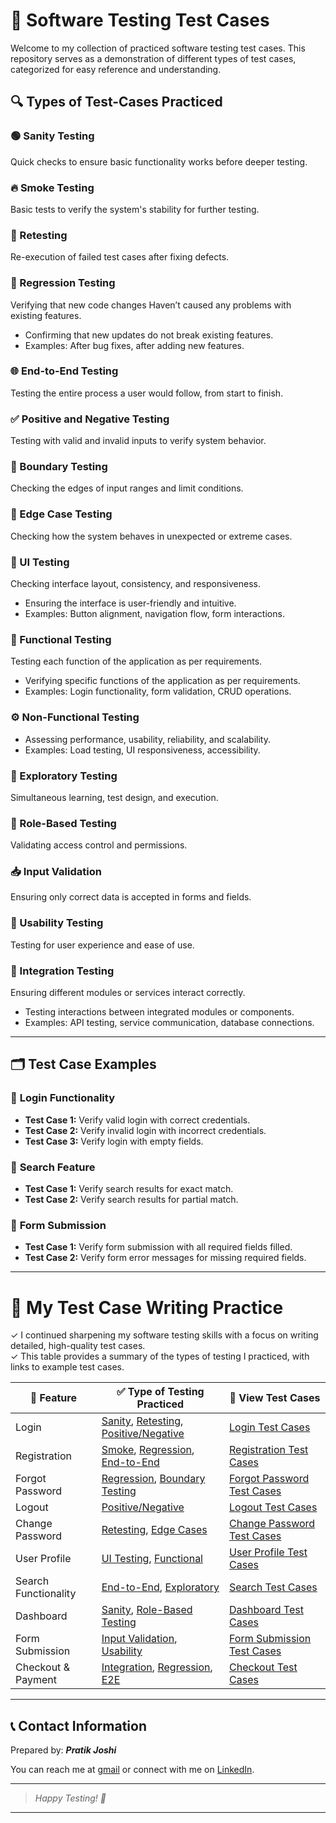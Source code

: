 # 📝 Software Testing Test Cases

Welcome to my collection of practiced software testing test cases. This repository serves as a demonstration of different types of test cases, categorized for easy reference and understanding.

## 🔍 Types of Test-Cases Practiced

### 🟢 Sanity Testing
Quick checks to ensure basic functionality works before deeper testing.

### 🔥 Smoke Testing
Basic tests to verify the system's stability for further testing.

### 🔁 Retesting
Re-execution of failed test cases after fixing defects.

### 🔄 Regression Testing
Verifying that new code changes Haven’t caused any problems with existing features.
* Confirming that new updates do not break existing features.
* Examples: After bug fixes, after adding new features.

### 🌐 End-to-End Testing
Testing the entire process a user would follow, from start to finish.

### ✅ Positive and Negative Testing
Testing with valid and invalid inputs to verify system behavior.

### 📐 Boundary Testing
Checking the edges of input ranges and limit conditions.

### 🎯 Edge Case Testing
Checking how the system behaves in unexpected or extreme cases.

### 🎨 UI Testing
Checking interface layout, consistency, and responsiveness.
* Ensuring the interface is user-friendly and intuitive.
* Examples: Button alignment, navigation flow, form interactions.


### 🧩 Functional Testing
Testing each function of the application as per requirements.
* Verifying specific functions of the application as per requirements.
* Examples: Login functionality, form validation, CRUD operations.

### ⚙️ Non-Functional Testing
  * Assessing performance, usability, reliability, and scalability.
  * Examples: Load testing, UI responsiveness, accessibility.

### 🧪 Exploratory Testing
Simultaneous learning, test design, and execution.

### 👥 Role-Based Testing
Validating access control and permissions.

### 📥 Input Validation
Ensuring only correct data is accepted in forms and fields.

### 🧠 Usability Testing
Testing for user experience and ease of use.

### 🔗 Integration Testing
Ensuring different modules or services interact correctly.
* Testing interactions between integrated modules or components.
* Examples: API testing, service communication, database connections.

---

## 🗂 **Test Case Examples**

### 📌 **Login Functionality**

* **Test Case 1:** Verify valid login with correct credentials.
* **Test Case 2:** Verify invalid login with incorrect credentials.
* **Test Case 3:** Verify login with empty fields.

### 📌 **Search Feature**

* **Test Case 1:** Verify search results for exact match.
* **Test Case 2:** Verify search results for partial match.

### 📌 **Form Submission**

* **Test Case 1:** Verify form submission with all required fields filled.
* **Test Case 2:** Verify form error messages for missing required fields.

---



# 🧪 My Test Case Writing Practice 

✓ I continued sharpening my software testing skills with a focus on writing detailed, high-quality test cases. <br>
✓ This table provides a summary of the types of testing I practiced, with links to example test cases.

| 🚀 Feature              | ✅ Type of Testing Practiced                                               | 🔗 View Test Cases                                      |
|------------------------|---------------------------------------------------------------------------|--------------------------------------------------------|
| Login                  | [Sanity](https://pratiks-desk.site/test-cases/form/login_testcases/#sanity), [Retesting](https://pratiks-desk.site/test-cases/form/login_testcases/#retesting), [Positive/Negative](https://pratiks-desk.site/test-cases/form/login_testcases/#positive)     | [Login Test Cases](https://pratiks-desk.site/test-cases/form/login_testcases/#testcases)                |
| Registration           | [Smoke](https://pratiks-desk.site/test-cases/form/registration_testcases/#smoke), [Regression](https://pratiks-desk.site/test-cases/form/registration_testcases/#regression), [End-to-End](https://pratiks-desk.site/test-cases/form/registration_testcases/#e2e) | [Registration Test Cases](https://pratiks-desk.site/test-cases/form/registration_testcases/#testcases)  |
| Forgot Password        | [Regression](https://pratiks-desk.site/test-cases/form/forgot_password_testcases/#regression), [Boundary Testing](https://pratiks-desk.site/test-cases/form/forgot_password_testcases/#boundary-testing)          | [Forgot Password Test Cases](https://pratiks-desk.site/test-cases/form/forgot_password_testcases/)     |
| Logout                 | [Positive/Negative](https://pratiks-desk.site/test-cases/form/logout_testcases/#positive)                        | [Logout Test Cases](https://pratiks-desk.site/test-cases/form/logout_testcases)              |
| Change Password        | [Retesting](https://pratiks-desk.site/test-cases/form/change_password_testcases/#retesting), [Edge Cases](https://pratiks-desk.site/test-cases/form/change_password_testcases/#edge-case-testing)                  | [Change Password Test Cases](https://pratiks-desk.site/test-cases/form/change_password_testcases/)     |
| User Profile           | [UI Testing](https://pratiks-desk.site/test-cases/form/ui_testcases/), [Functional](https://pratiks-desk.site/test-cases/form/ui_testcases/#functional-testing)               | [User Profile Test Cases](https://pratiks-desk.site/test-cases/form/ui_testcases/)       |
| Search Functionality   | [End-to-End](https://pratiks-desk.site/test-cases/form/search_feature_testcases/#e2e), [Exploratory](https://pratiks-desk.site/test-cases/form/search_feature_testcases/#exploratory-testing)     | [Search Test Cases](https://pratiks-desk.site/test-cases/form/search_feature_testcases/)              |
| Dashboard              | [Sanity](https://pratiks-desk.site/test-cases/form/dashboard_testcases/#sanity), [Role-Based Testing](https://pratiks-desk.site/test-cases/form/dashboard_testcases/#role-based-testing)       | [Dashboard Test Cases](https://pratiks-desk.site/test-cases/form/dashboard_testcases/)        |
| Form Submission        | [Input Validation](https://pratiks-desk.site/test-cases/form/#input-validation), [Usability](https://pratiks-desk.site/test-cases/form/#usability-testing)     | [Form Submission Test Cases](https://pratiks-desk.site/test-cases/form/)       |
| Checkout & Payment     | [Integration](https://pratiks-desk.site/test-cases/form/checkout_payment_testcases/#integration-testing), [Regression](https://pratiks-desk.site/test-cases/form/checkout_payment_testcases/#regression), [E2E](https://pratiks-desk.site/test-cases/form/checkout_payment_testcases/#e2e) | [Checkout Test Cases](https://pratiks-desk.site/test-cases/form/checkout_payment_testcases/)          |

---
## 📞 **Contact Information**

Prepared by: ***Pratik Joshi***

You can reach me at [gmail](mailto:connect.pratikjoshi@gmail.com) or connect with me on [LinkedIn](https://www.linkedin.com/in/pratiks-desk/).

---
> *Happy Testing! 🚀*
---


